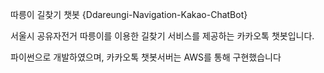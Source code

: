 따릉이 길찾기 챗봇 {Ddareungi-Navigation-Kakao-ChatBot}

서울시 공유자전거 따릉이를 이용한 길찾기 서비스를 제공하는 카카오톡 챗봇입니다.

파이썬으로 개발하였으며, 카카오톡 챗봇서버는 AWS를 통해 구현했습니다
